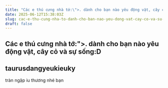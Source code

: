 ```yaml
---
title: "Các e thú cưng nhà tớ:\">. dành cho bạn nào yêu động vật, cây cỏ và sự sống:D"
date: 2025-06-12T15:38:03Z
slug: cac-e-thu-cung-nha-to-danh-cho-ban-nao-yeu-dong-vat-cay-co-va-su-songd
draft: false
---
```


## Các e thú cưng nhà tớ:">. dành cho bạn nào yêu động vật, cây cỏ và sự sống:D

## taurusdangyeukieuky

tràn ngập iu thương nhé bạn